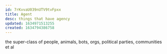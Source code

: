 ```yaml
---
id: 7rKvvaU039nUTV9tvFpxx
title: Agent
desc: things that have agency
updated: 1634971513255
created: 1634794386758
---
```



the super-class of people, animals, bots, orgs, political parties, communities et al

